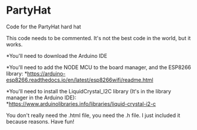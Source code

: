 # PartyHat
Code for the PartyHat hard hat

This code needs to be commented. It's not the best code in the world, but it works.

*You'll need to download the Arduino IDE

*You'll need to add the NODE MCU to the board manager, and the ESP8266 library:
   *https://arduino-esp8266.readthedocs.io/en/latest/esp8266wifi/readme.html
   
*You'll need to install the LiquidCrystal_I2C library (It's in the library manager in the Arduino IDE):
  *https://www.arduinolibraries.info/libraries/liquid-crystal-i2-c

  
You don't really need the .html file, you need the .h file.  I just included it because reasons.
Have fun!
